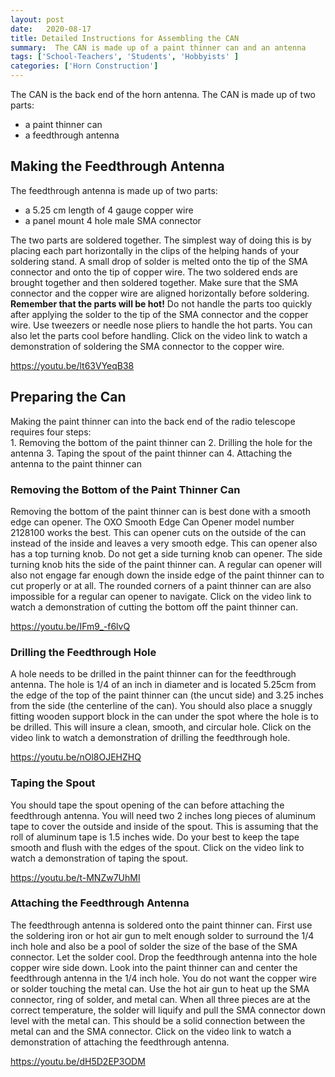 ```yaml
---
layout: post
date:   2020-08-17
title: Detailed Instructions for Assembling the CAN
summary:  The CAN is made up of a paint thinner can and an antenna
tags: ['School-Teachers', 'Students', 'Hobbyists' ]
categories: ['Horn Construction'] 
---
```


The CAN is the back end of the horn antenna. The CAN is made up of two parts: 
  - a paint thinner can  
  - a feedthrough antenna  

## Making the Feedthrough Antenna

The feedthrough antenna is made up of two parts: 
  - a 5.25 cm length of 4 gauge copper wire
  - a panel mount 4 hole male SMA connector

The two parts are soldered together. The simplest way of doing this is by placing each part horizontally in the clips of the helping hands of your soldering stand. A small drop of solder is melted onto the tip of the SMA connector and onto the tip of copper wire. The two soldered ends are brought together and then soldered together. Make sure that the SMA connector and the copper wire are aligned horizontally before soldering. **Remember that the parts will be hot\!** Do not handle the parts too quickly after applying the solder to the tip of the SMA connector and the copper wire. Use tweezers or needle nose pliers to handle the hot parts. You can also let the parts cool before handling. Click on the video link to watch a demonstration of soldering the SMA connector to the copper wire.

https://youtu.be/lt63VYeqB38

## Preparing the Can

Making the paint thinner can into the back end of the radio telescope requires four steps:  
     1. Removing the bottom of the paint thinner can
     2. Drilling the hole for the antenna
     3. Taping the spout of the paint thinner can
     4. Attaching the antenna to the paint thinner can

### Removing the Bottom of the Paint Thinner Can

Removing the bottom of the paint thinner can is best done with a smooth edge can opener. The OXO Smooth Edge Can Opener model number 2128100 works the best. This can opener cuts on the outside of the can instead of the inside and leaves a very smooth edge. This can opener also has a top turning knob. Do not get a side turning knob can opener. The side turning knob hits the side of the paint thinner can. A regular can opener will also not engage far enough down the inside edge of the paint thinner can to cut properly or at all. The rounded corners of a paint thinner can are also impossible for a regular can opener to navigate. Click on the video link to watch a demonstration of cutting the bottom off the paint thinner can.

https://youtu.be/IFm9_-f6lvQ

### Drilling the Feedthrough Hole

A hole needs to be drilled in the paint thinner can for the feedthrough antenna. The hole is 1/4 of an inch in diameter and is located 5.25cm from the edge of the top of the paint thinner can \(the uncut side\) and 3.25 inches from the side \(the centerline of the can\). You should also place a snuggly fitting wooden support block in the can under the spot where the hole is to be drilled. This will insure a clean, smooth, and circular hole. Click on the video link to watch a demonstration of drilling the feedthrough hole.

https://youtu.be/nOl8OJEHZHQ

### Taping the Spout

You should tape the spout opening of the can before attaching the feedthrough antenna. You will need two 2 inches long pieces of aluminum tape to cover the outside and inside of the spout. This is assuming that the roll of aluminum tape is 1.5 inches wide. Do your best to keep the tape smooth and flush with the edges of the spout. Click on the video link to watch a demonstration of taping the spout.

https://youtu.be/t-MNZw7UhMI

### Attaching the Feedthrough Antenna

The feedthrough antenna is soldered onto the paint thinner can. First use the soldering iron or hot air gun to melt enough solder to surround the 1/4 inch hole and also be a pool of solder the size of the base of the SMA connector. Let the solder cool. Drop the feedthrough antenna into the hole  copper wire side down. Look into the paint thinner can and center the feedthrough antenna in the 1/4 inch hole. You do not want the copper wire or solder touching the metal can. Use the hot air gun to heat up the SMA connector, ring of solder, and metal can. When all three pieces are at the correct temperature, the solder will liquify and pull the SMA connector down level with the metal can. This should be  a solid connection between the metal can and the SMA connector. Click on the video link to watch a demonstration of attaching the feedthrough antenna.

https://youtu.be/dH5D2EP3ODM
